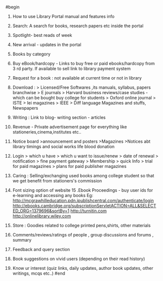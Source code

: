 #begin
1. How to use Library Portal manual and features info
2. Search: A search for books, research papers etc inside the portal
3. Spotlight- best reads of week
4. New arrival - updates in the portal
5. Books by category
6. Buy eBook/hardcopy - Links to buy free or paid ebooks/hardcopy from 3 rd party. If available to sell link to library payment system
7. Request for a book : not available at current time or not in library
8. Download : > Licensed/Free Softwares ,its manuals, syllabus, papers branchwise
		      > E journals 
		      > Harvard business reviews/case studies - which can be bought buy college for students
		      > Oxford online journal 
		      > ISTE 
		      > Iei magazines
		       > IEEE
		      > Diff language  Magazines and stuffs, Newspapers

9. Writing : Link to blog- writing section - articles
10. Revenue - Private advertisement page for everything like stationeries,cinema,institutes etc..
11. Notice board >announcement and posters 
			  >Magazines
			  >Notices abt library timings and social works life blood donation
12. Login > which u have
	       > which u want to issue/renew 
		> date of renewal
		 > notification
		 > fine payment gateway
		 > Membership 
		> quick Info 
		> trial for paid magazines 
		> plans for paid publisher magazines
13. Caring : Selling/exchanging used books among college student so that we get benefit from stationers's commission
14. Font sizing option of website
15 .Ebook Proceedings - buy user ids for e-learning and accessing any books 
	Eg:   http://mcgrawhilleducation.pdn.ipublishcentral.com/authenticate/login 
		http://ebooks.cambridge.org/subscriptionServletACTION=ALL&SELECTED_ORG=1379696&sortBy=1 
		http://turnitin.com http://onlinelibrary.wiley.com
16. Store : Goodies related to college printed pens,shirts, other materials
17. Comments/reviews/ratings of people , group discussions and forums , summary
18. Feedback and query section
19. Book suggestions on vivid users (depending on their read history)
20. Know ur interest (quiz links, daily updates, author book updates, other writings, mcqs etc..)
#end